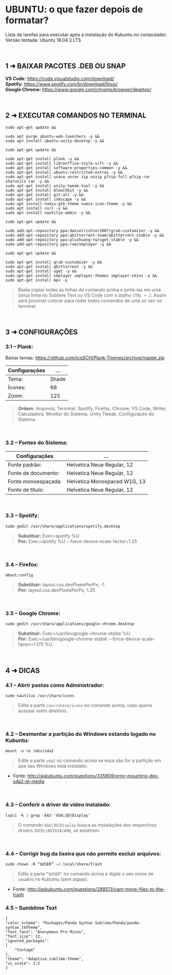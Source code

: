 # UBUNTU: o que fazer depois de formatar?
Lista de tarefas para executar após a instalação do Kubuntu no computador. <br/>
Versão testada: Ubuntu 18.04.3 LTS

<br/>

## 1 ➜ BAIXAR PACOTES .DEB OU SNAP
**VS Code:** https://code.visualstudio.com/download/ <br/> 
**Spotify:** https://www.spotify.com/br/download/linux/ <br/>
**Google Chrome:** https://www.google.com/chrome/browser/desktop/

<br/>

## 2 ➜ EXECUTAR COMANDOS NO TERMINAL
	sudo apt-get update && 

	sudo apt purge ubuntu-web-launchers -y && 
	sudo apt install ubuntu-unity-desktop -y && 

	sudo apt-get update && 

	sudo apt-get install plank -y && 
	sudo apt-get install libreoffice-style-sifr -y && 
	sudo apt-get install software-properties-common -y && 
	sudo apt-get install ubuntu-restricted-extras -y && 
	sudo apt-get install unace unrar zip unzip p7zip-full p7zip-rar sharutils rar -y && 
	sudo apt-get install unity-tweak-tool -y && 
	sudo apt-get install bleachbit -y && 
	sudo apt-get install git-all -y && 
	sudo apt-get install inkscape -y && 
	sudo apt install numix-gtk-theme numix-icon-theme -y && 
	sudo apt install curl -y && 
	sudo apt install nautilus-admin -y && 

	sudo apt-get update && 

	sudo add-apt-repository ppa:danielrichter2007/grub-customizer -y && 
	sudo add-apt-repository ppa:qbittorrent-team/qbittorrent-stable -y && 
	sudo add-apt-repository ppa:plushuang-tw/uget-stable -y && 
	sudo add-apt-repository ppa:rvm/smplayer -y && 

	sudo apt-get update && 

	sudo apt-get install grub-customizer -y && 
	sudo apt-get install qbittorrent -y && 
	sudo apt-get install uget -y && 
	sudo apt-get install smplayer smplayer-themes smplayer-skins -y && 
	sudo apt-get install mpv -y

> Basta copiar todas as linhas de comando acima e juntá-las em uma única linha no Sublime Text ou VS Code com o atalho `CTRL + J`. Assim será possível colocar para rodar todos comandos de uma só vez no terminal.

<br/>

## 3 ➜ CONFIGURAÇÕES
### 3.1 – Plank:
Baixar temas: https://github.com/jcqSCH/Plank-Themes/archive/master.zip

|  Configurações   |             …             |
|       ---        |            ---            |
|  Tema:           |  Shade                    |
|  Ícones:         |  68                       |
|  Zoom:           |  125                      |

>**Ordem:** Arquivos, Terminal, Spotify, Firefox, Chrome, VS Code, Writer, Calculadora, Monitor do Sistema, Unity Tweak, Configuraçes do Sistema

<br/>

### 3.2 – Fontes do Sistema:
|  Configurações        |               …                |
|          ---          |              ---               |
|  Fonte padrão:        |  Helvetica Neue Regular, 12    |
|  Fonte de documento:  |  Helvetica Neue Regular, 12    |
|  Fonte monoespaçada:  |  Helvetica Monospaced W1G, 13  |
|  Fonte de título:     |  Helvetica Neue Regular, 12    |

<br/>

### 3.3 – Spotify:
	sudo gedit /usr/share/applications/spotify.desktop
>**Substituir:** Exec=spotify %U <br/>
>**Por:** Exec=spotify %U --force-device-scale-factor=1.25

<br/>

### 3.4 – Firefox:
	about:config
>**Substituir:** layout.css.devPixelsPerPx; -1 <br/>
>**Por:** layout.css.devPixelsPerPx; 1.25

<br/>

### 3.5 – Google Chrome:
	sudo gedit /usr/share/applications/google-chrome.desktop
>**Substituir:** Exec=/usr/bin/google-chrome-stable %U <br/>
>**Por:** Exec=/usr/bin/google-chrome-stable --force-device-scale-factor=1.175 %U

<br/>

## 4 ➜ DICAS

### 4.1 – Abrir pastas como Administrador:
	sudo nautilus /usr/share/icons
> Edite a parte `/usr/share/icons` no comando acima, caso queira acessar outro diretório.

<br/>

### 4.2 – Desmontar a partição do Windows estando logado no Kubuntu:
	mount -o ro /dev/sda2
> Edite a parte `sda2` no comando acima se essa não for a partição em que seu Windows está instalado.
- Fonte: http://askubuntu.com/questions/335909/error-mounting-dev-sda2-at-media

<br/>

### 4.3 – Conferir o driver de vídeo instalado:
	lspci -k | grep -EA3 'VGA|3D|Display'
> O comando `VGA|3D|Display` busca as instalações dos respectivos drivers `INTEL|NVIDIA|AMD`, se existirem.

<br/>

### 4.4 – Corrigir bug da lixeira que não permite excluir arquivos:
	sudo chown -R “$USER” ~/.local/share/Trash
> Edite a parte `“$USER”` no comando acima e digite o seu nome de usuário no Kubuntu (sem aspas).
- Fonte: http://askubuntu.com/questions/288513/cant-move-files-to-the-trash

### 4.5 – Sumblime Text

	{
	"color_scheme": "Packages/Panda Syntax Sublime/Panda/panda-syntax.tmTheme",
	"font_face": "Anonymous Pro Minus",
	"font_size": 12,
	"ignored_packages":
	[
		"Vintage"
	],
	"theme": "Adaptive.sublime-theme",
	"ui_scale": 1.5
	}
